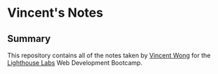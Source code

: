 # Vincent's Notes

## Summary
This repository contains all of the notes taken by [Vincent Wong](https://github.com/vnctwong) for the [Lighthouse Labs](https://www.lighthouselabs.ca/) Web Development Bootcamp.


